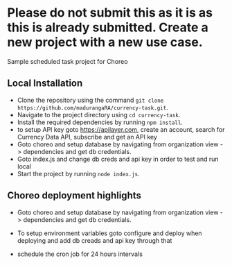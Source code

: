 # Please do not submit this as it is as this is already submitted. Create a new project with a new use case.

Sample scheduled task project for Choreo 

## Local Installation


- Clone the repository using the command `git clone https://github.com/madurangaRA/currency-task.git`.
- Navigate to the project directory using `cd currency-task`.
- Install the required dependencies by running `npm install`.
- to setup API key goto https://apilayer.com, create an account, search for Currency Data API, subscribe and get an API key
- Goto choreo and setup database by navigating from organization view -> dependencies and get db credentials. 
- Goto index.js and change db creds and api key in order to test and run local
- Start the project by running `node index.js`.

##  Choreo deployment highlights

- Goto choreo and setup database by navigating from organization view -> dependencies and get db credentials. 

- To setup environment variables goto configure and deploy when deploying and add db creads and api key through that
- schedule the cron job for 24 hours intervals 



